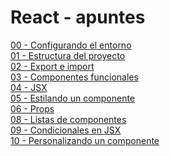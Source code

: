 # React - apuntes

[00 - Configurando el entorno](https://github.com/ada7matm/react-apuntes/blob/master/apuntes/00%20-%20Configurando%20el%20entorno.md) <br />
[01 - Estructura del proyecto](https://github.com/ada7matm/react-apuntes/blob/master/apuntes/01%20-%20Estructura%20del%20proyecto.md) <br />
[02 - Export e import](https://github.com/ada7matm/react-apuntes/blob/master/apuntes/02%20-%20Export%20e%20import.md) <br />
[03 - Componentes funcionales](https://github.com/ada7matm/react-apuntes/blob/master/apuntes/03%20-%20Componentes%20funcionales.md) <br />
[04 - JSX](https://github.com/ada7matm/react-apuntes/blob/master/apuntes/04%20-%20JSX.md) <br />
[05 - Estilando un componente](https://github.com/ada7matm/react-apuntes/blob/master/apuntes/05%20-%20Estilando%20un%20componente.md) <br />
[06 - Props](https://github.com/ada7matm/react-apuntes/blob/master/apuntes/06%20-%20Props.md)<br />
[08 - Listas de componentes](https://github.com/ada7matm/react-apuntes/blob/master/apuntes/08%20-%20Lista%20de%20componentes.md)<br />
[09 - Condicionales en JSX](https://github.com/ada7matm/react-apuntes/blob/master/apuntes/09%20-%20Condicionales%20en%20JSX.md)<br />
[10 - Personalizando un componente](https://github.com/ada7matm/react-apuntes/blob/master/apuntes/10%20-%20Personalizando%20un%20componente.md)
